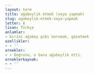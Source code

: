 ```yaml
---
layout: term
title: ağabeylik etmek (veya yapmak)
slug: agabeylik-etmek-veya-yapmak
letter: A
lisan: Türkçe
anlamlar:
- birini ağabey gibi korumak, gözetmek
ozellikler:
- - ''
ornekler:
- - Doğrusu, o bana ağabeylik etti.
orneklerkaynak:
- - ''
---
```

